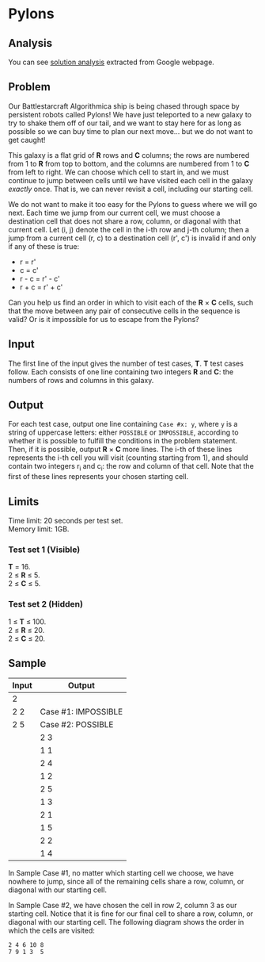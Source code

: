 # Pylons

## Analysis

You can see [solution analysis](/Round%201A/Pylons/analysis.md) extracted from Google webpage.

## Problem

Our Battlestarcraft Algorithmica ship is being chased through space by persistent robots called Pylons! We have just teleported to a new galaxy to try to shake them off of our tail, and we want to stay here for as long as possible so we can buy time to plan our next move... but we do not want to get caught!

This galaxy is a flat grid of **R** rows and **C** columns; the rows are numbered from 1 to **R** from top to bottom, and the columns are numbered from 1 to **C** from left to right. We can choose which cell to start in, and we must continue to jump between cells until we have visited each cell in the galaxy _exactly_ once. That is, we can never revisit a cell, including our starting cell.

We do not want to make it too easy for the Pylons to guess where we will go next. Each time we jump from our current cell, we must choose a destination cell that does not share a row, column, or diagonal with that current cell. Let (i, j) denote the cell in the i-th row and j-th column; then a jump from a current cell (r, c) to a destination cell (r', c') is invalid if and only if any of these is true:

- r = r'
- c = c'
- r - c = r' - c'
- r + c = r' + c'

Can you help us find an order in which to visit each of the **R** × **C** cells, such that the move between any pair of consecutive cells in the sequence is valid? Or is it impossible for us to escape from the Pylons?

## Input

The first line of the input gives the number of test cases, **T**. **T** test cases follow. Each consists of one line containing two integers **R** and **C**: the numbers of rows and columns in this galaxy.

## Output

For each test case, output one line containing `Case #x: y`, where `y` is a string of uppercase letters: either `POSSIBLE` or `IMPOSSIBLE`, according to whether it is possible to fulfill the conditions in the problem statement. Then, if it is possible, output **R** × **C** more lines. The i-th of these lines represents the i-th cell you will visit (counting starting from 1), and should contain two integers r<sub>i</sub> and c<sub>i</sub>: the row and column of that cell. Note that the first of these lines represents your chosen starting cell.

## Limits

Time limit: 20 seconds per test set.<br>
Memory limit: 1GB.

### Test set 1 (Visible)

**T** = 16.<br>
2 ≤ **R** ≤ 5.<br>
2 ≤ **C** ≤ 5.

### Test set 2 (Hidden)

1 ≤ **T** ≤ 100.<br>
2 ≤ **R** ≤ 20.<br>
2 ≤ **C** ≤ 20.

## Sample

| Input | Output              |
| ----- | ------------------- |
| 2     |                     |
| 2 2   | Case #1: IMPOSSIBLE |
| 2 5   | Case #2: POSSIBLE   |
|       | 2 3                 |
|       | 1 1                 |
|       | 2 4                 |
|       | 1 2                 |
|       | 2 5                 |
|       | 1 3                 |
|       | 2 1                 |
|       | 1 5                 |
|       | 2 2                 |
|       | 1 4                 |

In Sample Case #1, no matter which starting cell we choose, we have nowhere to jump, since all of the remaining cells share a row, column, or diagonal with our starting cell.

In Sample Case #2, we have chosen the cell in row 2, column 3 as our starting cell. Notice that it is fine for our final cell to share a row, column, or diagonal with our starting cell. The following diagram shows the order in which the cells are visited:

```
2 4 6 10 8
7 9 1 3  5
```
